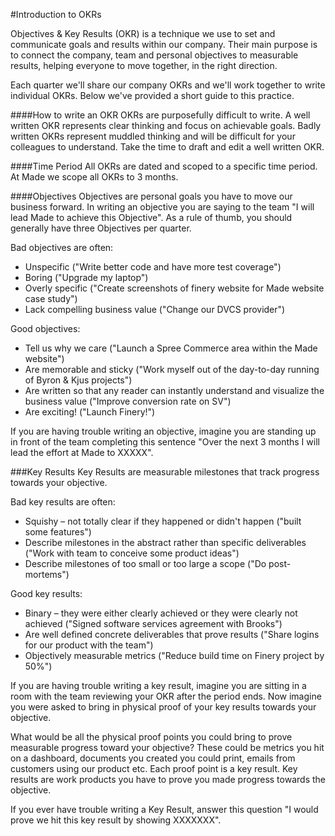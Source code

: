 #Introduction to OKRs

Objectives & Key Results (OKR) is a technique we use to set and communicate goals and results within our company. Their main purpose is to connect the company, team and personal objectives to measurable results, helping everyone to move together, in the right direction. 

Each quarter we'll share our company OKRs and we'll work together to write  individual OKRs. Below we've provided a short guide to this practice. 

####How to write an OKR
OKRs are purposefully difficult to write. A well written OKR represents clear thinking and focus on achievable goals. Badly written OKRs represent muddled thinking and will be difficult for your colleagues to understand. Take the time to draft and edit a well written OKR.

####Time Period
All OKRs are dated and scoped to a specific time period. At Made we scope all OKRs to 3 months.

####Objectives
Objectives are personal goals you have to move our business forward. In writing an objective you are saying to the team "I will lead Made to achieve this Objective". As a rule of thumb, you should generally have three Objectives per quarter.

Bad objectives are often:

* Unspecific ("Write better code and have more test coverage")
* Boring ("Upgrade my laptop")
* Overly specific ("Create screenshots of finery website for Made website case study")
* Lack compelling business value ("Change our DVCS provider")

Good objectives:

* Tell us why we care ("Launch a Spree Commerce area within the Made website")
* Are memorable and sticky ("Work myself out of the day-to-day running of Byron & Kjus projects")
* Are written so that any reader can instantly understand and visualize the business value ("Improve conversion rate on SV")
* Are exciting! ("Launch Finery!")

If you are having trouble writing an objective, imagine you are standing up in front of the team completing this sentence "Over the next 3 months I will lead the effort at Made to XXXXX".

###Key Results
Key Results are measurable milestones that track progress towards your objective.

Bad key results are often:

* Squishy – not totally clear if they happened or didn't happen ("built some features")
* Describe milestones in the abstract rather than specific deliverables ("Work with team to conceive some product ideas")
* Describe milestones of too small or too large a scope ("Do post-mortems")

Good key results:

* Binary – they were either clearly achieved or they were clearly not achieved ("Signed software services agreement with Brooks")
* Are well defined concrete deliverables that prove results ("Share logins for our product with the team")
* Objectively measurable metrics ("Reduce build time on Finery project by 50%")

If you are having trouble writing a key result, imagine you are sitting in a room with the team reviewing your OKR after the period ends. Now imagine you were asked to bring in physical proof of your key results towards your objective.

What would be all the physical proof points you could bring to prove measurable progress toward your objective? These could be metrics you hit on a dashboard, documents you created you could print, emails from customers using our product etc. Each proof point is a key result. Key results are work products you have to prove you made progress towards the objective.

If you ever have trouble writing a Key Result, answer this question "I would prove we hit this key result by showing XXXXXXX".
